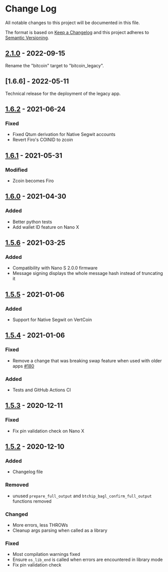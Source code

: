 # Change Log

All notable changes to this project will be documented in this file.

The format is based on [Keep a Changelog](http://keepachangelog.com/)
and this project adheres to [Semantic Versioning](http://semver.org/).

## [2.1.0](https://github.com/ledgerhq/app-bitcoin/compare/1.6.1...1.6.2) - 2022-09-15

Rename the "bitcoin" target to "bitcoin_legacy".

## [1.6.6] - 2022-05-11

Technical release for the deployment of the legacy app.

## [1.6.2](https://github.com/ledgerhq/app-bitcoin/compare/1.6.1...1.6.2) - 2021-06-24

### Fixed

- Fixed Qtum derivation for Native Segwit accounts
- Revert Firo's COINID to zcoin
## [1.6.1](https://github.com/ledgerhq/app-bitcoin/compare/1.6.0...1.6.1) - 2021-05-31

### Modified

- Zcoin becomes Firo
## [1.6.0](https://github.com/ledgerhq/app-bitcoin/compare/1.5.6...1.6.0) - 2021-04-30

### Added

- Better python tests
- Add wallet ID feature on Nano X
## [1.5.6](https://github.com/ledgerhq/app-bitcoin/compare/1.5.5...1.5.6) - 2021-03-25

### Added

- Compatibility with Nano S 2.0.0 firmware
- Message signing displays the whole message hash instead of truncating it

## [1.5.5](https://github.com/ledgerhq/app-bitcoin/compare/1.5.4...1.5.5) - 2021-01-06

### Added

- Support for Native Segwit on VertCoin

## [1.5.4](https://github.com/ledgerhq/app-bitcoin/compare/1.5.3...1.5.4) - 2021-01-06

### Fixed

- Remove a change that was breaking swap feature when used with older apps [#180](https://github.com/LedgerHQ/app-bitcoin/pull/180)

### Added

- Tests and GitHub Actions CI

## [1.5.3](https://github.com/ledgerhq/app-bitcoin/compare/1.5.2...1.5.3) - 2020-12-11

### Fixed

- Fix pin validation check on Nano X

## [1.5.2](https://github.com/ledgerhq/app-bitcoin/compare/1.5.1...1.5.2) - 2020-12-10

### Added

- Changelog file

### Removed

- unused `prepare_full_output` and `btchip_bagl_confirm_full_output` functions removed

### Changed

- More errors, less THROWs
- Cleanup args parsing when called as a library

### Fixed

- Most compilation warnings fixed
- Ensure `os_lib_end` is called when errors are encountered in library mode
- Fix pin validation check

